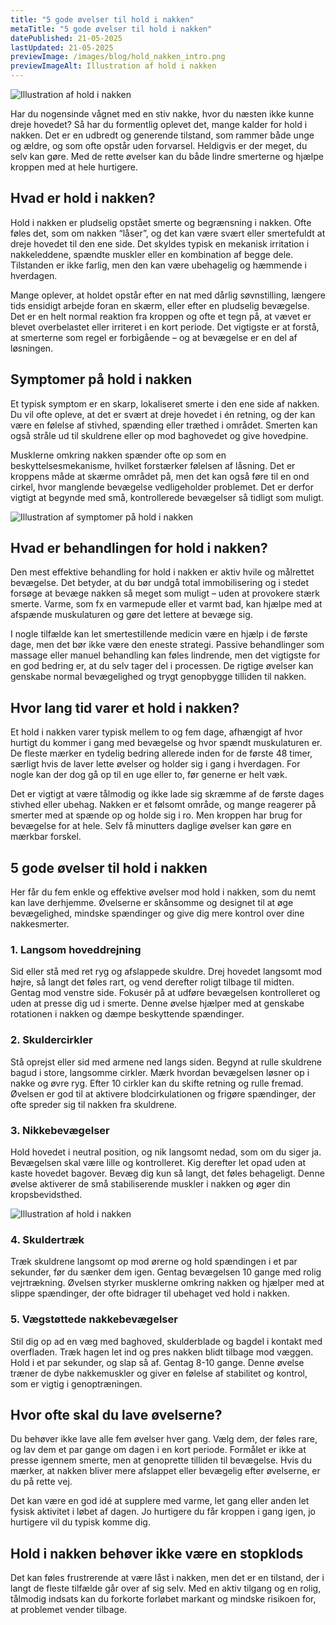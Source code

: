 ```yaml
---
title: "5 gode øvelser til hold i nakken"
metaTitle: "5 gode øvelser til hold i nakken"
datePublished: 21-05-2025
lastUpdated: 21-05-2025
previewImage: /images/blog/hold_nakken_intro.png
previewImageAlt: Illustration af hold i nakken
---
```


![Illustration af hold i nakken](/images/blog/hold_nakken_oevelser_intro.png)

Har du nogensinde vågnet med en stiv nakke, hvor du næsten ikke kunne dreje hovedet? Så har du formentlig oplevet det, mange kalder for hold i nakken. Det er en udbredt og generende tilstand, som rammer både unge og ældre, og som ofte opstår uden forvarsel. Heldigvis er der meget, du selv kan gøre. Med de rette øvelser kan du både lindre smerterne og hjælpe kroppen med at hele hurtigere.


## Hvad er hold i nakken?

Hold i nakken er pludselig opstået smerte og begrænsning i nakken. Ofte føles det, som om nakken “låser”, og det kan være svært eller smertefuldt at dreje hovedet til den ene side. Det skyldes typisk en mekanisk irritation i nakkeleddene, spændte muskler eller en kombination af begge dele. Tilstanden er ikke farlig, men den kan være ubehagelig og hæmmende i hverdagen.

Mange oplever, at holdet opstår efter en nat med dårlig søvnstilling, længere tids ensidigt arbejde foran en skærm, eller efter en pludselig bevægelse. Det er en helt normal reaktion fra kroppen og ofte et tegn på, at vævet er blevet overbelastet eller irriteret i en kort periode. Det vigtigste er at forstå, at smerterne som regel er forbigående – og at bevægelse er en del af løsningen.


## Symptomer på hold i nakken

Et typisk symptom er en skarp, lokaliseret smerte i den ene side af nakken. Du vil ofte opleve, at det er svært at dreje hovedet i én retning, og der kan være en følelse af stivhed, spænding eller træthed i området. Smerten kan også stråle ud til skuldrene eller op mod baghovedet og give hovedpine.

Musklerne omkring nakken spænder ofte op som en beskyttelsesmekanisme, hvilket forstærker følelsen af låsning. Det er kroppens måde at skærme området på, men det kan også føre til en ond cirkel, hvor manglende bevægelse vedligeholder problemet. Det er derfor vigtigt at begynde med små, kontrollerede bevægelser så tidligt som muligt.

![Illustration af symptomer på hold i nakken](/images/blog/hold_nakken_oevelser_oversigt.png)

## Hvad er behandlingen for hold i nakken?

Den mest effektive behandling for hold i nakken er aktiv hvile og målrettet bevægelse. Det betyder, at du bør undgå total immobilisering og i stedet forsøge at bevæge nakken så meget som muligt – uden at provokere stærk smerte. Varme, som fx en varmepude eller et varmt bad, kan hjælpe med at afspænde muskulaturen og gøre det lettere at bevæge sig.

I nogle tilfælde kan let smertestillende medicin være en hjælp i de første dage, men det bør ikke være den eneste strategi. Passive behandlinger som massage eller manuel behandling kan føles lindrende, men det vigtigste for en god bedring er, at du selv tager del i processen. De rigtige øvelser kan genskabe normal bevægelighed og trygt genopbygge tilliden til nakken.


## Hvor lang tid varer et hold i nakken?

Et hold i nakken varer typisk mellem to og fem dage, afhængigt af hvor hurtigt du kommer i gang med bevægelse og hvor spændt muskulaturen er. De fleste mærker en tydelig bedring allerede inden for de første 48 timer, særligt hvis de laver lette øvelser og holder sig i gang i hverdagen. For nogle kan der dog gå op til en uge eller to, før generne er helt væk.

Det er vigtigt at være tålmodig og ikke lade sig skræmme af de første dages stivhed eller ubehag. Nakken er et følsomt område, og mange reagerer på smerter med at spænde op og holde sig i ro. Men kroppen har brug for bevægelse for at hele. Selv få minutters daglige øvelser kan gøre en mærkbar forskel.


## 5 gode øvelser til hold i nakken

Her får du fem enkle og effektive øvelser mod hold i nakken, som du nemt kan lave derhjemme. Øvelserne er skånsomme og designet til at øge bevægelighed, mindske spændinger og give dig mere kontrol over dine nakkesmerter.


### 1. Langsom hoveddrejning

Sid eller stå med ret ryg og afslappede skuldre. Drej hovedet langsomt mod højre, så langt det føles rart, og vend derefter roligt tilbage til midten. Gentag mod venstre side. Fokusér på at udføre bevægelsen kontrolleret og uden at presse dig ud i smerte. Denne øvelse hjælper med at genskabe rotationen i nakken og dæmpe beskyttende spændinger.


### 2. Skuldercirkler

Stå oprejst eller sid med armene ned langs siden. Begynd at rulle skuldrene bagud i store, langsomme cirkler. Mærk hvordan bevægelsen løsner op i nakke og øvre ryg. Efter 10 cirkler kan du skifte retning og rulle fremad. Øvelsen er god til at aktivere blodcirkulationen og frigøre spændinger, der ofte spreder sig til nakken fra skuldrene.


### 3. Nikkebevægelser

Hold hovedet i neutral position, og nik langsomt nedad, som om du siger ja. Bevægelsen skal være lille og kontrolleret. Kig derefter let opad uden at kaste hovedet bagover. Bevæg dig kun så langt, det føles behageligt. Denne øvelse aktiverer de små stabiliserende muskler i nakken og øger din kropsbevidsthed.

![Illustration af hold i nakken](/images/blog/hold_nakken_oevelser_straek.png)

### 4. Skuldertræk

Træk skuldrene langsomt op mod ørerne og hold spændingen i et par sekunder, før du sænker dem igen. Gentag bevægelsen 10 gange med rolig vejrtrækning. Øvelsen styrker musklerne omkring nakken og hjælper med at slippe spændinger, der ofte bidrager til ubehaget ved hold i nakken.


### 5. Vægstøttede nakkebevægelser

Stil dig op ad en væg med baghoved, skulderblade og bagdel i kontakt med overfladen. Træk hagen let ind og pres nakken blidt tilbage mod væggen. Hold i et par sekunder, og slap så af. Gentag 8-10 gange. Denne øvelse træner de dybe nakkemuskler og giver en følelse af stabilitet og kontrol, som er vigtig i genoptræningen.


## Hvor ofte skal du lave øvelserne?

Du behøver ikke lave alle fem øvelser hver gang. Vælg dem, der føles rare, og lav dem et par gange om dagen i en kort periode. Formålet er ikke at presse igennem smerte, men at genoprette tilliden til bevægelse. Hvis du mærker, at nakken bliver mere afslappet eller bevægelig efter øvelserne, er du på rette vej.

Det kan være en god idé at supplere med varme, let gang eller anden let fysisk aktivitet i løbet af dagen. Jo hurtigere du får kroppen i gang igen, jo hurtigere vil du typisk komme dig.

## Hold i nakken behøver ikke være en stopklods

Det kan føles frustrerende at være låst i nakken, men det er en tilstand, der i langt de fleste tilfælde går over af sig selv. Med en aktiv tilgang og en rolig, tålmodig indsats kan du forkorte forløbet markant og mindske risikoen for, at problemet vender tilbage.
